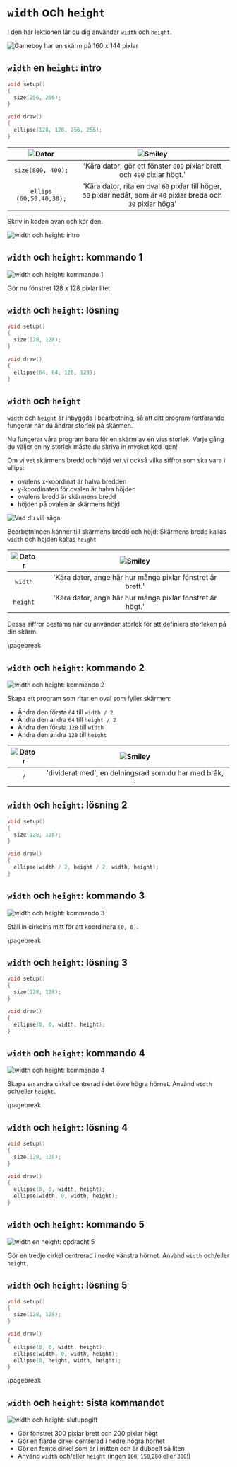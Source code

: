 # `width` och `height`

I den här lektionen lär du dig användar `width` och `height`.

![Gameboy har en skärm på 160 x 144 pixlar](Gameboy.jpg)

## `width` en `height`: intro

```c++
void setup() 
{
  size(256, 256);
}

void draw()
{
  ellipse(128, 128, 256, 256);  
}
```

![Dator](EmojiComputer.png)| ![Smiley](EmojiSmiley.png)
:---------------------:|:-----------------------------:
`size(800, 400);`      | 'Kära dator, gör ett fönster `800` pixlar brett och `400` pixlar högt.'
`ellips (60,50,40,30);`| 'Kära dator, rita en oval `60` pixlar till höger, `50` pixlar nedåt, som är `40` pixlar breda och `30` pixlar höga'

Skriv in koden ovan och kör den.

![`width` och `height`: intro](width_och_height_intro.png)

## `width` och `height`: kommando 1

![`width` och `height`: kommando 1](width_och_height_1.png)

Gör nu fönstret 128 x 128 pixlar litet.

## `width` och `height`: lösning

```c++
void setup() 
{
  size(128, 128);
}

void draw()
{
  ellipse(64, 64, 128, 128);  
}
```

## `width` och `height`


`width` och `height` är inbyggda i bearbetning,
så att ditt program fortfarande fungerar när du ändrar storlek på skärmen.

Nu fungerar våra program bara för en skärm av en viss storlek.
Varje gång du väljer en ny storlek måste du skriva in mycket kod igen!

Om vi ​​vet skärmens bredd och höjd vet vi också vilka siffror som ska vara i ellips:

 * ovalens x-koordinat är halva bredden
 * y-koordinaten för ovalen är halva höjden
 * ovalens bredd är skärmens bredd
 * höjden på ovalen är skärmens höjd

![Vad du vill säga](width_och_height.png)

Bearbetningen känner till skärmens bredd och höjd:
Skärmens bredd kallas `width` och höjden kallas `height`

![Dator](EmojiComputer.png) | ![Smiley](EmojiSmiley.png)
:-----------------:|:-----------------------------:
`width` | 'Kära dator, ange här hur många pixlar fönstret är brett.'
`height`| 'Kära dator, ange här hur många pixlar fönstret är högt.'

Dessa siffror bestäms när du använder storlek för att definiera storleken på din skärm.

\pagebreak

## `width` och `height`: kommando 2

![`width` och `height`: kommando 2](width_och_height_2.png)

Skapa ett program som ritar en oval som fyller skärmen:

 * Ändra den första `64` till `width / 2`
 * Ändra den andra `64` till `height / 2`
 * Ändra den första `128` till `width`
 * Ändra den andra `128` till `height`

![Dator](EmojiComputer.png)| ![Smiley](EmojiSmiley.png)
:-----------------:|:-----------------------------:
`/` | 'dividerat med', en delningsrad som du har med bråk, `:`

## `width` och `height`: lösning 2

```c++
void setup() 
{
  size(128, 128);
}

void draw()
{
  ellipse(width / 2, height / 2, width, height);  
}
```

## `width` och `height`: kommando 3

![`width` och `height`: kommando 3](width_och_height_3.png)

Ställ in cirkelns mitt för att koordinera `(0, 0)`.

\pagebreak

## `width` och `height`: lösning 3

```c++
void setup() 
{
  size(128, 128);
}

void draw()
{
  ellipse(0, 0, width, height);  
}
```

## `width` och `height`: kommando 4

![`width` och `height`: kommando 4](width_och_height_4.png)

Skapa en andra cirkel centrerad i det övre högra hörnet.
Använd `width` och/eller `height`.

\pagebreak

## `width` och `height`: lösning 4

```c++
void setup() 
{
  size(128, 128);
}

void draw()
{
  ellipse(0, 0, width, height);  
  ellipse(width, 0, width, height);  
}
```

## `width` och `height`: kommando 5

![`width` en `height`: opdracht 5](width_och_height_5.png)

Gör en tredje cirkel centrerad i nedre vänstra hörnet.
Använd `width` och/eller `height`.

## `width` och `height`: lösning 5

```c++
void setup() 
{
  size(128, 128);
}

void draw()
{
  ellipse(0, 0, width, height);  
  ellipse(width, 0, width, height);  
  ellipse(0, height, width, height);  
}
```

\pagebreak

## `width` och `height`: sista kommandot

![`width` och `height`: slutuppgift](width_och_height_slutuppgift.png)

 * Gör fönstret 300 pixlar brett och 200 pixlar högt
 * Gör en fjärde cirkel centrerad i nedre högra hörnet
 * Gör en femte cirkel som är i mitten och är dubbelt så liten
 * Använd `width` och/eller `height` (ingen `100`, `150`,`200` eller `300`!)

